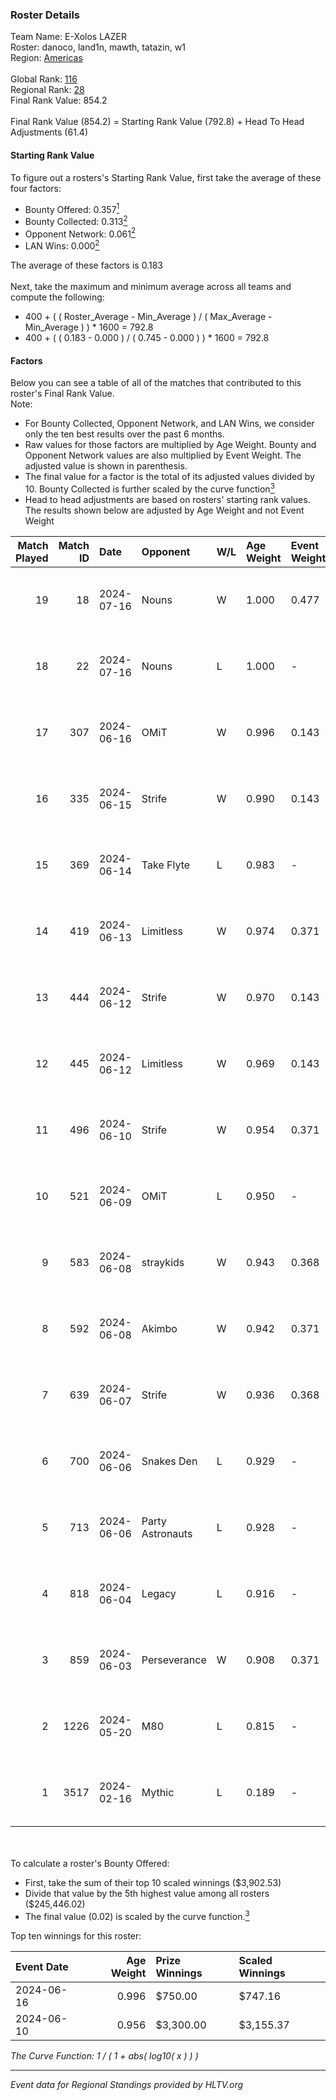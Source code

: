 ### Roster Details<br />
Team Name: E-Xolos LAZER<br />
Roster: danoco, land1n, mawth, tatazin, w1<br />
Region: [Americas]( ../standings_americas.md)<br />
<br />
Global Rank: [116](../standings_global.md)<br />
Regional Rank: [28]( ../standings_americas.md)<br />
Final Rank Value:  854.2<br />
<br />
Final Rank Value (854.2) = Starting Rank Value (792.8) + Head To Head Adjustments (61.4)<br />

#### Starting Rank Value<br />
To figure out a rosters's Starting Rank Value, first take the average of these four factors:<br />
- Bounty Offered: 0.357[<sup>1</sup>](#table2)
- Bounty Collected: 0.313[<sup>2</sup>](#table1)
- Opponent Network: 0.061[<sup>2</sup>](#table1)
- LAN Wins: 0.000[<sup>2</sup>](#table1)

The average of these factors is 0.183<br />
<br />
Next, take the maximum and minimum average across all teams and compute the following:<br />
- 400 + ( ( Roster_Average - Min_Average ) / ( Max_Average - Min_Average ) ) * 1600 = 792.8
- 400 + ( ( 0.183 - 0.000 ) / ( 0.745 - 0.000 ) ) * 1600 = 792.8


#### Factors<br />
Below you can see a table of all of the matches that contributed to this roster's Final Rank Value.<br />
Note:<br />

- For Bounty Collected, Opponent Network, and LAN Wins, we consider only the ten best results over the past 6 months.
- Raw values for those factors are multiplied by Age Weight. Bounty and Opponent Network values are also multiplied by Event Weight. The adjusted value is shown in parenthesis.
- The final value for a factor is the total of its adjusted values divided by 10. Bounty Collected is further scaled by the curve function[<sup>3</sup>](#curveFunction)
- Head to head adjustments are based on rosters' starting rank values. The results shown below are adjusted by Age Weight and not Event Weight
<span id="table1"></span><br />


| Match Played | Match ID | Date       | Opponent         | W/L | Age Weight | Event Weight | Bounty Collected | Opponent Network | LAN Wins  | H2H Adj. | Roster                               |
| -: | -: | :- | :- | :- | :- | :- | :- | :- | :- | -: | :- |
|           19 |       18 | 2024-07-16 | Nouns            | W   | 1.000      | 0.477        | 0.087 (0.042)    | 0.566 (0.270)    | 0 (0.000) |    24.13 | danoco, land1n, mawth, tatazin, w1   |
|           18 |       22 | 2024-07-16 | Nouns            | L   | 1.000      | -            | -                | -                | -         |    -6.86 | danoco, land1n, mawth, tatazin, w1   |
|           17 |      307 | 2024-06-16 | OMiT             | W   | 0.996      | 0.143        | 0.024 (0.003)    | 0.320 (0.046)    | 0 (0.000) |    15.79 | land1n, mawth, RenanZin, tatazin, w1 |
|           16 |      335 | 2024-06-15 | Strife           | W   | 0.990      | 0.143        | 0.012 (0.002)    | 0.150 (0.021)    | 0 (0.000) |    10.42 | land1n, mawth, RenanZin, tatazin, w1 |
|           15 |      369 | 2024-06-14 | Take Flyte       | L   | 0.983      | -            | -                | -                | -         |   -20.32 | land1n, mawth, RenanZin, tatazin, w1 |
|           14 |      419 | 2024-06-13 | Limitless        | W   | 0.974      | 0.371        | 0.008 (0.003)    | 0.164 (0.059)    | 0 (0.000) |    14.93 | land1n, mawth, RenanZin, tatazin, w1 |
|           13 |      444 | 2024-06-12 | Strife           | W   | 0.970      | 0.143        | 0.012 (0.002)    | 0.150 (0.021)    | 0 (0.000) |    10.89 | land1n, mawth, RenanZin, tatazin, w1 |
|           12 |      445 | 2024-06-12 | Limitless        | W   | 0.969      | 0.143        | 0.002 (0.000)    | 0.214 (0.030)    | 0 (0.000) |     8.64 | land1n, mawth, RenanZin, tatazin, w1 |
|           11 |      496 | 2024-06-10 | Strife           | W   | 0.954      | 0.371        | 0.012 (0.004)    | 0.150 (0.053)    | 0 (0.000) |    12.38 | land1n, mawth, RenanZin, tatazin, w1 |
|           10 |      521 | 2024-06-09 | OMiT             | L   | 0.950      | -            | -                | -                | -         |   -12.79 | land1n, mawth, RenanZin, tatazin, w1 |
|            9 |      583 | 2024-06-08 | straykids        | W   | 0.943      | 0.368        | 0.008 (0.003)    | -                | 0 (0.000) |    10.71 | land1n, mawth, RenanZin, tatazin, w1 |
|            8 |      592 | 2024-06-08 | Akimbo           | W   | 0.942      | 0.371        | 0.005 (0.002)    | 0.093 (0.032)    | 0 (0.000) |    11.31 | land1n, mawth, RenanZin, tatazin, w1 |
|            7 |      639 | 2024-06-07 | Strife           | W   | 0.936      | 0.368        | 0.012 (0.004)    | 0.150 (0.052)    | 0 (0.000) |    13.96 | land1n, mawth, RenanZin, tatazin, w1 |
|            6 |      700 | 2024-06-06 | Snakes Den       | L   | 0.929      | -            | -                | -                | -         |   -22.64 | land1n, mawth, RenanZin, tatazin, w1 |
|            5 |      713 | 2024-06-06 | Party Astronauts | L   | 0.928      | -            | -                | -                | -         |    -6.35 | land1n, mawth, RenanZin, tatazin, w1 |
|            4 |      818 | 2024-06-04 | Legacy           | L   | 0.916      | -            | -                | -                | -         |    -4.40 | land1n, mawth, RenanZin, tatazin, w1 |
|            3 |      859 | 2024-06-03 | Perseverance     | W   | 0.908      | 0.371        | -                | 0.077 (0.026)    | -         |     5.51 | land1n, mawth, RenanZin, tatazin, w1 |
|            2 |     1226 | 2024-05-20 | M80              | L   | 0.815      | -            | -                | -                | -         |    -1.50 | land1n, mawth, RenanZin, tatazin, w1 |
|            1 |     3517 | 2024-02-16 | Mythic           | L   | 0.189      | -            | -                | -                | -         |    -2.42 | land1n, mawth, RenanZin, tatazin, w1 |

<br />
<span id="table2"></span><br />
To calculate a roster's Bounty Offered:<br />

- First, take the sum of their top 10 scaled winnings ($3,902.53)
- Divide that value by the 5th highest value among all rosters ($245,446.02)
- The final value (0.02) is scaled by the curve function.[<sup>3</sup>](#curveFunction)

Top ten winnings for this roster:<br />

| Event Date | Age Weight | Prize Winnings | Scaled Winnings |
| :- | -: | :- | :- |
| 2024-06-16 |      0.996 | $750.00        | $747.16         |
| 2024-06-10 |      0.956 | $3,300.00      | $3,155.37       |


<span id="curveFunction"></span>_The Curve Function: 1 / ( 1 + abs( log10( x ) ) )_<br />

---
_Event data for Regional Standings provided by HLTV.org_<br />
